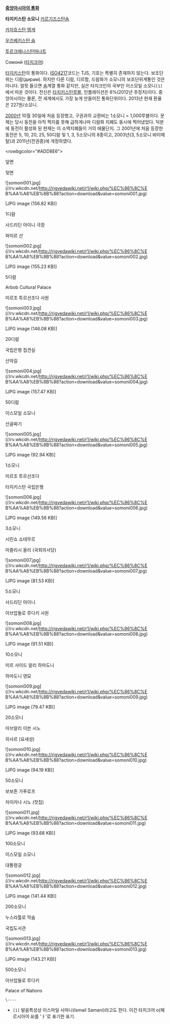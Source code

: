 **[중앙아시아의 통화](%ED%99%94%ED%8F%90#s-3.4.md)**

**타지키스탄 소모니**
[키르기즈스탄솜](%ED%82%A4%EB%A5%B4%EA%B8%B0%EC%A6%88%EC%8A%A4%ED%83%84%20%EC%86%9C.md)

[카자흐스탄 텡게](%ED%85%90%EA%B2%8C.md)

[우즈베키스탄 숨](%EC%88%A8.md)

[투르크메니스탄마나트](%ED%88%AC%EB%A5%B4%ED%81%AC%EB%A7%8C%20%EB%A7%88%EB%82%98%ED%8A%B8.md)

  
Сомонӣ ([타지크어](%ED%83%80%EC%A7%80%ED%81%AC%EC%96%B4.md))

[타지키스탄](%ED%83%80%EC%A7%80%ED%82%A4%EC%8A%A4%ED%83%84.md)의 통화이다. [ISO4217](ISO%204217.md)코드는 TJS, 기호는 특별히 존재하지 않는다. 보조단위는 디람(дирам). 하지만 다른 디람,
디르함, 드람화가 소모니의 보조단위계통인 것은 아니다. 얼핏 들으면 [솜](%EC%86%9C.md)계열 통화 같지만, 실은 타지크인의
국부인 이스모일 소모니`[1]`에서 따온 것이다. 전신은 [타지키스탄루블](%ED%83%80%EC%A7%80%ED%82%A4%EC%8A%A4%ED%83%84%20%EB%A3%A8%EB%B8%94.md),
인플레이션은 6%(2012년 추정치)이다. 중앙아시아는 몰론, 전 세계에서도 가장 늦게 만들어진 통화단위이다. 2013년 현재 환율은
227원/소모니.

[2000년](2000%EB%85%84.md) 10월 30일에 처음 등장했고, 구권과의 교환비는 1소모니 = 1,000루블이다. 문제는
당시 동전을 아직 찍지를 못해 급하게나마 디람화 지폐도 동시에 찍어냈었다. 덕분에 동전이 활성화 된 현재는 이 소액지폐들이 거의 애물단지.
그 2001년에 처음 등장한 동전은 5, 10, 20, 25, 50디람 및 1, 3, 5소모니의 8종이고, 2003년(3, 5소모니
바이메탈)과 2011년(전권종)에 개정하였다.

<rowbgcolor="#ADD8E6">

앞면

뒷면

![somoni001.jpg](//rv.wkcdn.net/http://rigvedawiki.net/r1/wiki.php/%EC%86%8C%E
B%AA%A8%EB%8B%88?action=download&value=somoni001.jpg)

[JPG image (156.82 KB)]

1디람

사드리딘 아이니 극장

파미르 산

![somoni002.jpg](//rv.wkcdn.net/http://rigvedawiki.net/r1/wiki.php/%EC%86%8C%E
B%AA%A8%EB%8B%88?action=download&value=somoni002.jpg)

[JPG image (155.23 KB)]

5디람

Arbob Cultural Palace

미르조 투르선조다 사원

![somoni003.jpg](//rv.wkcdn.net/http://rigvedawiki.net/r1/wiki.php/%EC%86%8C%E
B%AA%A8%EB%8B%88?action=download&value=somoni003.jpg)

[JPG image (146.08 KB)]

20디람

국립은행 접견실

산악길

![somoni004.jpg](//rv.wkcdn.net/http://rigvedawiki.net/r1/wiki.php/%EC%86%8C%E
B%AA%A8%EB%8B%88?action=download&value=somoni004.jpg)

[JPG image (157.47 KB)]

50디람

이스모일 소모니

산골짜기

![somoni005.jpg](//rv.wkcdn.net/http://rigvedawiki.net/r1/wiki.php/%EC%86%8C%E
B%AA%A8%EB%8B%88?action=download&value=somoni005.jpg)

[JPG image (92.94 KB)]

1소모니

미르조 투르선조다

타지키스탄 국립은행

![somoni006.jpg](//rv.wkcdn.net/http://rigvedawiki.net/r1/wiki.php/%EC%86%8C%E
B%AA%A8%EB%8B%88?action=download&value=somoni006.jpg)

[JPG image (149.56 KB)]

3소모니

시린쇼 쇼테무르

마즐리시 올리 (국회의사당)

![somoni007.jpg](//rv.wkcdn.net/http://rigvedawiki.net/r1/wiki.php/%EC%86%8C%E
B%AA%A8%EB%8B%88?action=download&value=somoni007.jpg)

[JPG image (81.53 KB)]

5소모니

사드리딘 아이니

아브압둘로 루다키 사원

![somoni008.jpg](//rv.wkcdn.net/http://rigvedawiki.net/r1/wiki.php/%EC%86%8C%E
B%AA%A8%EB%8B%88?action=download&value=somoni008.jpg)

[JPG image (91.51 KB)]

10소모니

미르 사이드 알리 하마도니

하마도니 영묘

![somoni009.jpg](//rv.wkcdn.net/http://rigvedawiki.net/r1/wiki.php/%EC%86%8C%E
B%AA%A8%EB%8B%88?action=download&value=somoni009.jpg)

[JPG image (79.47 KB)]

20소모니

아브알리 이븐 시노

히사르 (요새성)

![somoni010.jpg](//rv.wkcdn.net/http://rigvedawiki.net/r1/wiki.php/%EC%86%8C%E
B%AA%A8%EB%8B%88?action=download&value=somoni010.jpg)

[JPG image (94.19 KB)]

50소모니

보보존 가푸로프

차이카나 시노 (찻집)

![somoni011.jpg](//rv.wkcdn.net/http://rigvedawiki.net/r1/wiki.php/%EC%86%8C%E
B%AA%A8%EB%8B%88?action=download&value=somoni011.jpg)

[JPG image (93.68 KB)]

100소모니

이스모일 소모니

대통령궁

![somoni012.jpg](//rv.wkcdn.net/http://rigvedawiki.net/r1/wiki.php/%EC%86%8C%E
B%AA%A8%EB%8B%88?action=download&value=somoni012.jpg)

[JPG image (141.44 KB)]

200소모니

누스라툴로 막숨

국립도서관

![somoni013.jpg](//rv.wkcdn.net/http://rigvedawiki.net/r1/wiki.php/%EC%86%8C%E
B%AA%A8%EB%8B%88?action=download&value=somoni013.jpg)

[JPG image (143.21 KB)]

500소모니

아브압둘로 루다키

Palace of Nations

`\----`

  * `[1]` 발음특성상 이스마일 사마니(Ismail Samani)라고도 한다. 이건 타지크어 o(페르시아어 â)를 'ㅏ'로 표기한 표기.

